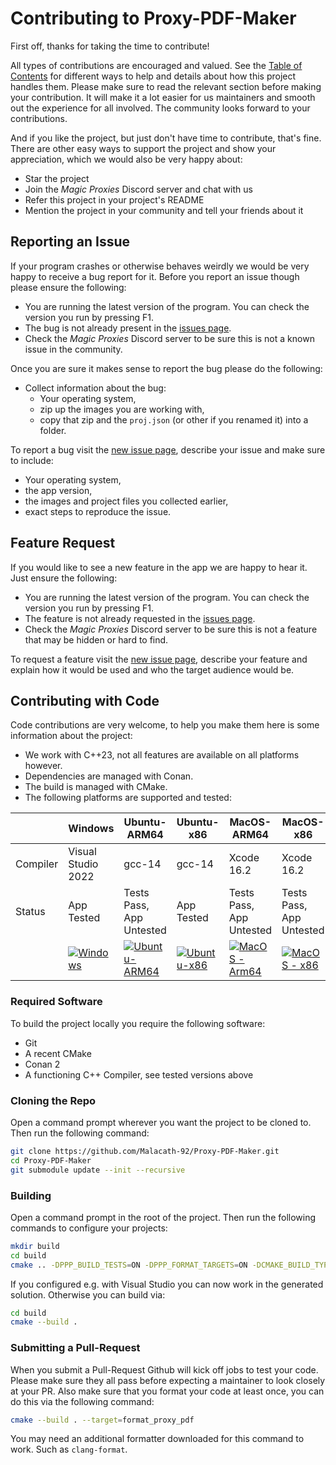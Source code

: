 # Contributing to Proxy-PDF-Maker

First off, thanks for taking the time to contribute! 

All types of contributions are encouraged and valued. See the [Table of Contents](#table-of-contents) for different ways to help and details about how this project handles them. Please make sure to read the relevant section before making your contribution. It will make it a lot easier for us maintainers and smooth out the experience for all involved. The community looks forward to your contributions. 

And if you like the project, but just don't have time to contribute, that's fine. There are other easy ways to support the project and show your appreciation, which we would also be very happy about:
- Star the project
- Join the _Magic Proxies_ Discord server and chat with us
- Refer this project in your project's README
- Mention the project in your community and tell your friends about it


## Reporting an Issue

If your program crashes or otherwise behaves weirdly we would be very happy to receive a bug report for it. Before you report an issue though please ensure the following:
- You are running the latest version of the program. You can check the version you run by pressing F1.
- The bug is not already present in the [issues page](https://github.com/Malacath-92/Proxy-PDF-Maker/issues).
- Check the _Magic Proxies_ Discord server to be sure this is not a known issue in the community.

Once you are sure it makes sense to report the bug please do the following:
- Collect information about the bug:
    - Your operating system,
    - zip up the images you are working with,
    - copy that zip and the `proj.json` (or other if you renamed it) into a folder.

To report a bug visit the [new issue page](https://github.com/Malacath-92/Proxy-PDF-Maker/issues/new), describe your issue and make sure to include:
- Your operating system,
- the app version,
- the images and project files you collected earlier,
- exact steps to reproduce the issue.

## Feature Request

If you would like to see a new feature in the app we are happy to hear it. Just ensure the following:
- You are running the latest version of the program. You can check the version you run by pressing F1.
- The feature is not already requested in the [issues page](https://github.com/Malacath-92/Proxy-PDF-Maker/issues).
- Check the _Magic Proxies_ Discord server to be sure this is not a feature that may be hidden or hard to find.

To request a feature visit the [new issue page](https://github.com/Malacath-92/Proxy-PDF-Maker/issues/new), describe your feature and explain how it would be used and who the target audience would be.

## Contributing with Code

Code contributions are very welcome, to help you make them here is some information about the project:
- We work with C++23, not all features are available on all platforms however.
- Dependencies are managed with Conan.
- The build is managed with CMake.
- The following platforms are supported and tested:

|           | Windows            | Ubuntu-ARM64             | Ubuntu-x86 | MacOS-ARM64              | MacOS-x86                |
|---        |---                 |---                       |---         |---                       |---                       |
| Compiler  | Visual Studio 2022 | gcc-14                   | gcc-14     | Xcode 16.2               | Xcode 16.2               |
| Status    | App Tested         | Tests Pass, App Untested | App Tested | Tests Pass, App Untested | Tests Pass, App Untested |
|           | [![Windows](https://github.com/Malacath-92/Proxy-PDF-Maker/actions/workflows/Windows-CI.yml/badge.svg)](https://github.com/Malacath-92/Proxy-PDF-Maker/actions/workflows/Windows-CI.yml)|[![Ubuntu-ARM64](https://github.com/Malacath-92/Proxy-PDF-Maker/actions/workflows/Ubuntu-ARM64-CI.yml/badge.svg)](https://github.com/Malacath-92/Proxy-PDF-Maker/actions/workflows/Ubuntu-ARM64-CI.yml)|[![Ubuntu-x86](https://github.com/Malacath-92/Proxy-PDF-Maker/actions/workflows/Ubuntu-x86-CI.yml/badge.svg)](https://github.com/Malacath-92/Proxy-PDF-Maker/actions/workflows/Ubuntu-x86-CI.yml)|[![MacOS - Arm64](https://github.com/Malacath-92/Proxy-PDF-Maker/actions/workflows/MacOS-ARM64-CI.yml/badge.svg)](https://github.com/Malacath-92/Proxy-PDF-Maker/actions/workflows/MacOS-ARM64-CI.yml)|[![MacOS - x86](https://github.com/Malacath-92/Proxy-PDF-Maker/actions/workflows/MacOS-x86-CI.yml/badge.svg)](https://github.com/Malacath-92/Proxy-PDF-Maker/actions/workflows/MacOS-x86-CI.yml)

### Required Software

To build the project locally you require the following software:
- Git
- A recent CMake
- Conan 2
- A functioning C++ Compiler, see tested versions above

### Cloning the Repo

Open a command prompt wherever you want the project to be cloned to. Then run the following command:

```sh
git clone https://github.com/Malacath-92/Proxy-PDF-Maker.git
cd Proxy-PDF-Maker
git submodule update --init --recursive
```

### Building

Open a command prompt in the root of the project. Then run the following commands to configure your projects:

```sh
mkdir build
cd build
cmake .. -DPPP_BUILD_TESTS=ON -DPPP_FORMAT_TARGETS=ON -DCMAKE_BUILD_TYPE=Debug
```

If you configured e.g. with Visual Studio you can now work in the generated solution. Otherwise you can build via:

```sh
cd build
cmake --build .
```

### Submitting a Pull-Request

When you submit a Pull-Request Github will kick off jobs to test your code. Please make sure they all pass before expecting a maintainer to look closely at your PR. Also make sure that you format your code at least once, you can do this via the following command:

```sh
cmake --build . --target=format_proxy_pdf
```

You may need an additional formatter downloaded for this command to work. Such as `clang-format`.
